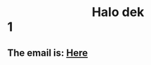 <h1><center>Halo dek</center></h>1
<h2>The email is: <a href="mailto:rendyanif37@gmail.com">Here</a></h2>
